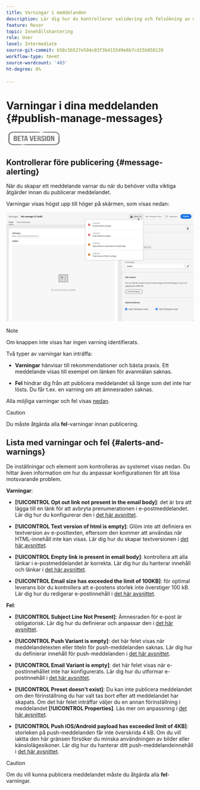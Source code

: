```yaml
---
title: Varningar i meddelanden
description: Lär dig hur du kontrollerar validering och felsökning av meddelandeinnehåll
feature: Resor
topic: Innehållshantering
role: User
level: Intermediate
source-git-commit: b58c5b527e594c03f3b415549e6b7cd15b050139
workflow-type: tm+mt
source-wordcount: '403'
ht-degree: 0%

---
```


# Varningar i dina meddelanden {#publish-manage-messages}

![](assets/do-not-localize/badge.png)

## Kontrollerar före publicering {#message-alerting}

När du skapar ett meddelande varnar du när du behöver vidta viktiga åtgärder innan du publicerar meddelandet.

Varningar visas högst upp till höger på skärmen, som visas nedan:

![](assets/message-alerts.png)

>[!NOTE]
>
>Om knappen inte visas har ingen varning identifierats.

Två typer av varningar kan inträffa:

* **Varningar** hänvisar till rekommendationer och bästa praxis. Ett meddelande visas till exempel om länken för avanmälan saknas.

* **Fel** hindrar dig från att publicera meddelandet så länge som det inte har lösts. Du får t.ex. en varning om att ämnesraden saknas.

Alla möjliga varningar och fel visas [nedan](#alerts-and-warnings).

>[!CAUTION]
>
> Du måste åtgärda alla **fel**-varningar innan publicering.

## Lista med varningar och fel {#alerts-and-warnings}

De inställningar och element som kontrolleras av systemet visas nedan. Du hittar även information om hur du anpassar konfigurationen för att lösa motsvarande problem.

**Varningar**:

* **[!UICONTROL Opt out link not present in the email body]**: det är bra att lägga till en länk för att avbryta prenumerationen i e-postmeddelandet. Lär dig hur du konfigurerar den i [det här avsnittet](consent.md).

* **[!UICONTROL Text version of html is empty]**: Glöm inte att definiera en textversion av e-posttexten, eftersom den kommer att användas när HTML-innehåll inte kan visas. Lär dig hur du skapar textversionen i [det här avsnittet](create-email-content.md#generate-text-version).

* **[!UICONTROL Empty link is present in email body]**: kontrollera att alla länkar i e-postmeddelandet är korrekta. Lär dig hur du hanterar innehåll och länkar i [det här avsnittet](create-email-content.md).

* **[!UICONTROL Email size has exceeded the limit of 100KB]**: för optimal leverans bör du kontrollera att e-postens storlek inte överstiger 100 kB. Lär dig hur du redigerar e-postinnehåll i [det här avsnittet](create-email-content.md).

**Fel**:

* **[!UICONTROL Subject Line Not Present]**: Ämnesraden för e-post är obligatorisk. Lär dig hur du definierar och anpassar den i [det här avsnittet](create-email.md).

   <!--HTML is empty when Amp HTML is present-->

* **[!UICONTROL Push Variant is empty]**: det här felet visas när meddelandetexten eller titeln för push-meddelanden saknas. Lär dig hur du definierar innehåll för push-meddelanden i [det här avsnittet](create-push.md).

* **[!UICONTROL Email Variant is empty]**: det här felet visas när e-postinnehållet inte har konfigurerats. Lär dig hur du utformar e-postinnehåll i [det här avsnittet](design-emails.md).

* **[!UICONTROL Preset doesn’t exist]**: Du kan inte publicera meddelandet om den förinställning du har valt tas bort efter att meddelandet har skapats. Om det här felet inträffar väljer du en annan förinställning i meddelandet **[!UICONTROL Properties]**. Läs mer om anpassning i [det här avsnittet](configuration/about-subdomain-delegation.md).

* **[!UICONTROL Push iOS/Android payload has exceeded limit of 4KB]**: storleken på push-meddelanden får inte överskrida 4 kB. Om du vill iaktta den här gränsen försöker du minska användningen av bilder eller känslolägesikoner. Lär dig hur du hanterar ditt push-meddelandeinnehåll i [det här avsnittet](create-push.md).

>[!CAUTION]
>
> Om du vill kunna publicera meddelandet måste du åtgärda alla **fel**-varningar.

<!--Other issues can stop publication such as:
* The push notification title is empty-->

